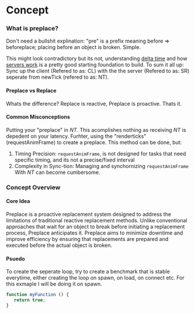 # Concept

### What is preplace?
Don't need a bullshit explination: "pre" is a prefix meaning before => beforeplace; placing before an object is broken. Simple.

This might look contradictory but its not, understanding [delta time](https://en.wikipedia.org/wiki/Delta_timing) and how [servers work](https://en.wikipedia.org/wiki/Game_server) is a pretty good starting foundation to build. To sum it all up: Sync up the client (Refered to as: CL) with the the server (Refered to as: SR) seperate from newTick (refered to as: NT).

#### Preplace vs Replace
Whats the difference?
Replace is reactive, Preplace is proactive. Thats it.

#### Common Misconceptions
Putting your "preplace" in *NT*. This acomplishes nothing as receiving *NT* is depedent on your latency. 
Furhter, using the "renderticks" (requestAnimFrame) to create a preplace. This method can be done, but:
1. Timing Precision: `requestAnimFrame`, is not designed for tasks that need specific timing, and its not a precise/fixed interval
2. Complexity in Sync-tion: Managing and synchornizing  `requestAnimFrame` With *NT* can become cumbersome.

### Concept Overview

#### Core Idea

Preplace is a proactive replacement system designed to address the limitations of traditional reactive replacement methods. Unlike conventional approaches that wait for an object to break before initiating a replacement process, Preplace anticipates it. Preplace aims to minimize downtime and improve efficiency by ensuring that replacements are prepared and executed before the actual object is broken. 

#### Psuedo

To create the seperate loop, try to create a benchmark that is stable everytime, either creating the loop on spawn, on load, on connect etc. For this exmaple I will be doing it on spawn. 

```js
function myFunction () {
   return true;
}
```

